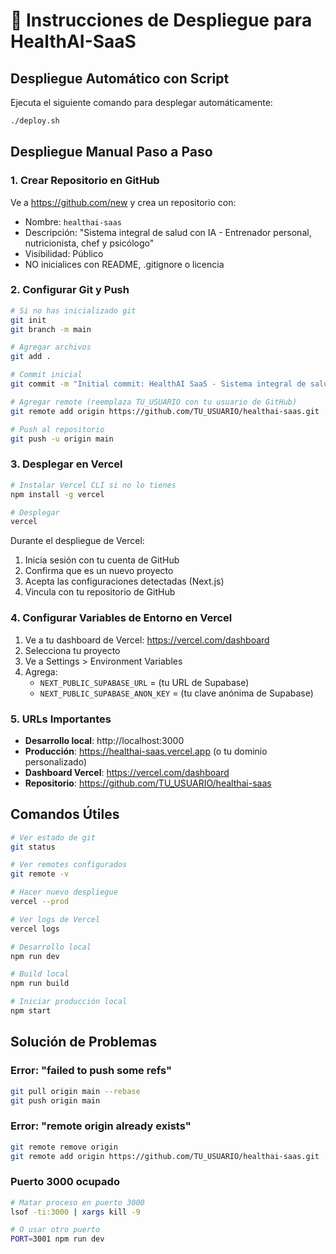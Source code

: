 # 🚀 Instrucciones de Despliegue para HealthAI-SaaS

## Despliegue Automático con Script

Ejecuta el siguiente comando para desplegar automáticamente:

```bash
./deploy.sh
```

## Despliegue Manual Paso a Paso

### 1. Crear Repositorio en GitHub

Ve a https://github.com/new y crea un repositorio con:
- Nombre: `healthai-saas`
- Descripción: "Sistema integral de salud con IA - Entrenador personal, nutricionista, chef y psicólogo"
- Visibilidad: Público
- NO inicialices con README, .gitignore o licencia

### 2. Configurar Git y Push

```bash
# Si no has inicializado git
git init
git branch -m main

# Agregar archivos
git add .

# Commit inicial
git commit -m "Initial commit: HealthAI SaaS - Sistema integral de salud con IA"

# Agregar remote (reemplaza TU_USUARIO con tu usuario de GitHub)
git remote add origin https://github.com/TU_USUARIO/healthai-saas.git

# Push al repositorio
git push -u origin main
```

### 3. Desplegar en Vercel

```bash
# Instalar Vercel CLI si no lo tienes
npm install -g vercel

# Desplegar
vercel
```

Durante el despliegue de Vercel:
1. Inicia sesión con tu cuenta de GitHub
2. Confirma que es un nuevo proyecto
3. Acepta las configuraciones detectadas (Next.js)
4. Vincula con tu repositorio de GitHub

### 4. Configurar Variables de Entorno en Vercel

1. Ve a tu dashboard de Vercel: https://vercel.com/dashboard
2. Selecciona tu proyecto
3. Ve a Settings > Environment Variables
4. Agrega:
   - `NEXT_PUBLIC_SUPABASE_URL` = (tu URL de Supabase)
   - `NEXT_PUBLIC_SUPABASE_ANON_KEY` = (tu clave anónima de Supabase)

### 5. URLs Importantes

- **Desarrollo local**: http://localhost:3000
- **Producción**: https://healthai-saas.vercel.app (o tu dominio personalizado)
- **Dashboard Vercel**: https://vercel.com/dashboard
- **Repositorio**: https://github.com/TU_USUARIO/healthai-saas

## Comandos Útiles

```bash
# Ver estado de git
git status

# Ver remotes configurados
git remote -v

# Hacer nuevo despliegue
vercel --prod

# Ver logs de Vercel
vercel logs

# Desarrollo local
npm run dev

# Build local
npm run build

# Iniciar producción local
npm start
```

## Solución de Problemas

### Error: "failed to push some refs"
```bash
git pull origin main --rebase
git push origin main
```

### Error: "remote origin already exists"
```bash
git remote remove origin
git remote add origin https://github.com/TU_USUARIO/healthai-saas.git
```

### Puerto 3000 ocupado
```bash
# Matar proceso en puerto 3000
lsof -ti:3000 | xargs kill -9

# O usar otro puerto
PORT=3001 npm run dev
```